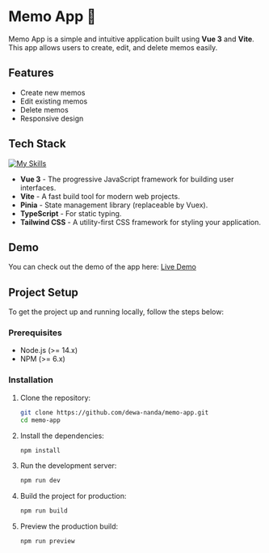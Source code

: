# Memo App 📝

Memo App is a simple and intuitive application built using **Vue 3** and **Vite**. This app allows users to create, edit, and delete memos easily.

## Features

- Create new memos
- Edit existing memos
- Delete memos
- Responsive design

## Tech Stack
[![My Skills](https://skillicons.dev/icons?i=vue,vite,pinia,ts,tailwind)](https://skillicons.dev)

- **Vue 3** - The progressive JavaScript framework for building user interfaces.
- **Vite** - A fast build tool for modern web projects.
- **Pinia** - State management library (replaceable by Vuex).
- **TypeScript** - For static typing.
- **Tailwind CSS** - A utility-first CSS framework for styling your application.

## Demo

You can check out the demo of the app here: [Live Demo](#)

## Project Setup

To get the project up and running locally, follow the steps below:

### Prerequisites

- Node.js (>= 14.x)
- NPM (>= 6.x)

### Installation

1. Clone the repository:
   ```bash
   git clone https://github.com/dewa-nanda/memo-app.git
   cd memo-app
2. Install the dependencies:
   ```bash
   npm install
4. Run the development server:
   ```bash
   npm run dev
6. Build the project for production:
   ```bash
   npm run build
8. Preview the production build:
   ```bash
   npm run preview
